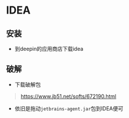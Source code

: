 # IDEA

## 安装

* 到deepin的应用商店下载idea

## 破解

* 下载破解包

> https://www.jb51.net/softs/672190.html

* 依旧是拖动`jetbrains-agent.jar`包到IDEA便可
